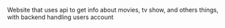 Website that uses api to get info about movies, tv show, and others things, with backend handling users account

